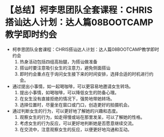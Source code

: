 # 【总结】柯李思团队全套课程：CHRIS搭讪达人计划：达人篇08BOOTCAMP教学即时约会

-   柯李思团队全套课程：CHRIS搭讪达人计划：达人篇08BOOTCAMP教学即时约会
    1.  热身活动包括四组高抬腿，为搭讪做准备
    2.  搭讪时要注意吸引女生的注意力，避免侧面搭讪
    3.  即时约会重点在于询问女生接下来的时间安排，选择合适的时机进行约会。
-   通过提出小事情，如一起喝咖啡，可以更容易地邀请女生转场。
    1.  提出小事情，如喝咖啡，可以降低女生的防备心理。
    2.  在女生没有直接拒绝的情况下，强势地带她转场。
    3.  选择位置时，尽量坐在窗口或门口，创造更好的拍摄机会。
-   通过判断女生的行为，可以更好地了解她的兴趣和态度。
    1.  观察女生的行为，如走得慢或站在那里发呆，可以了解她的性格。
    2.  考虑女生的行为反应，可以更好地判断她是否愿意继续交流。
    3.  在交流中，注意观察女生的反应，以便更好地沟通和互动。
